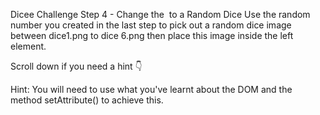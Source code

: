 Dicee Challenge Step 4 - Change the <img> to a Random Dice
Use the random number you created in the last step to pick out a random dice image between dice1.png to dice 6.png then place this image inside the left <img> element.


Scroll down if you need a hint 👇













































Hint: You will need to use what you've learnt about the DOM and the method setAttribute() to achieve this.